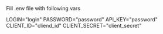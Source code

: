 Fill .env file with following vars

LOGIN="login"
PASSWORD="password"
API_KEY="password"
CLIENT_ID="cliend_id"
CLIENT_SECRET="client_secret"
